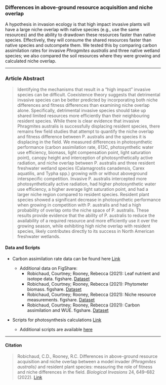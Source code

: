 ### Differences in above-ground resource acquisition and niche overlap 

A hypothesis in invasion ecology is that high impact invasive plants will have a large niche overlap with native species (e.g., use the same resources) and the ability to drawdown these resources faster than native species. Effectively, they will consume the shared resources faster than native species and outcompete them. We tested this by comparing carbon assimilation rates for invasive *Phragmites australis* and three native wetland species; we also compared the soil resources where they were growing and calculated niche overlap.

-----------------

### Article Abstract

> Identifying the mechanisms that result in a “high impact” invasive species can be difficult. Coexistence theory suggests that detrimental invasive species can be better predicted by incorporating both niche differences and fitness differences than examining niche overlap alone. Specifically, detrimental invasive species should take up shared limited resources more efficiently than their neighbouring resident species. While there is clear evidence that invasive Phragmites australis is successfully displacing resident species, there remains few field studies that attempt to quantify the niche overlap and fitness difference between P. australis and the species it is displacing in the field. We measured differences in photosynthetic performance (carbon assimilation rate, δ13C, photosynthetic water use efficiency, biomass, light compensation point, light saturation point), canopy height and interception of photosynthetically active radiation, and niche overlap between P. australis and three resident freshwater wetland species (Calamagrostis canadensis, Carex aquatilis, and Typha spp.) growing with or without aboveground interspecific competition. Invasive P. australis intercepted more photosynthetically active radiation, had higher photosynthetic water use efficiency, a higher average light saturation point, and had a larger niche region compared to resident species. Resident plant species showed a significant decrease in photosynthetic performance when growing in competition with P. australis and had a high probability of overlap onto the niche space of P. australis. These results provide evidence that the ability of P. australis to reduce the availability of a required resource and more efficiently use it over the growing season, while exhibiting high niche overlap with resident species, likely contributes directly to its success in North American freshwater wetlands.


#### Data and Scripts

* Carbon assimilation rate data can be found here [Link](https://github.com/cdrobich/Robichaud_Rooney_BiolInv/tree/main/Data)
  * Additional data on FigShare:
      * Robichaud, Courtney; Rooney, Rebecca (2021): Leaf nutrient and isotope data. figshare. [Dataset](https://doi.org/10.6084/m9.figshare.14737869.v2)
      * Robichaud, Courtney; Rooney, Rebecca (2021): Phytometer biomass. figshare. [Dataset](https://doi.org/10.6084/m9.figshare.14737878.v1)
      * Robichaud, Courtney; Rooney, Rebecca (2021): Niche resource measurements. figshare. [Dataset](https://doi.org/10.6084/m9.figshare.14737866.v1)
      * Robichaud, Courtney; Rooney, Rebecca (2021): Carbon assimilation and WUE. figshare. [Dataset](https://doi.org/10.6084/m9.figshare.14737857.v1)

* Scripts for photosynthesis calculations [Link](https://github.com/cdrobich/Robichaud_Rooney_BiolInv/tree/main/Scripts)
  * Additional scripts are available [here](https://github.com/cdrobich/ResourceCompetition)


------------------
#### Citation ####

> Robichaud, C.D., Rooney, R.C. Differences in above-ground resource acquisition and niche overlap between a model invader *(Phragmites australis)* and resident plant species: measuring the role of fitness and niche differences in the field. *Biological Invasions* 24, 649–682 (2022). [Link](https://rdcu.be/cSKSV)
